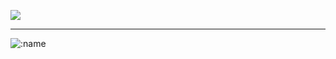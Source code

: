 ![](VID_20230723_182853.gif)
***
![:name](https://moecounter.liulifox.one/get/@:liulifox233?theme=rule34)
